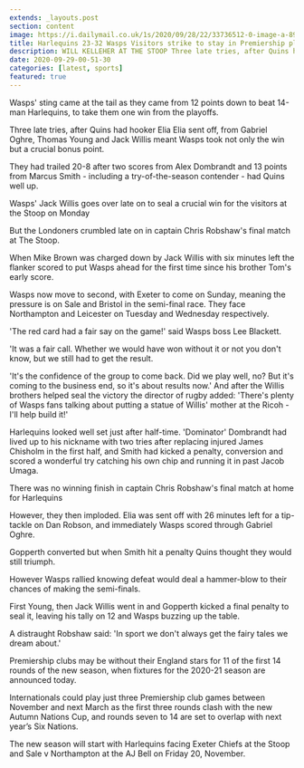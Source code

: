 ```yaml
---
extends: _layouts.post
section: content
image: https://i.dailymail.co.uk/1s/2020/09/28/22/33736512-0-image-a-89_1601328213858.jpg 
title: Harlequins 23-32 Wasps Visitors strike to stay in Premiership play-off hunt as Robshaw bows out  
description: WILL KELLEHER AT THE STOOP Three late tries, after Quins had hooker Elia Elia sent off, from Gabriel Oghre, Thomas Young and Jack Willis meant Wasps took the win and a crucial bonus point. 
date: 2020-09-29-00-51-30 
categories: [latest, sports] 
featured: true 
--- 
```

Wasps' sting came at the tail as they came from 12 points down to beat 14-man Harlequins, to take them one win from the playoffs.

Three late tries, after Quins had hooker Elia Elia sent off, from Gabriel Oghre, Thomas Young and Jack Willis meant Wasps took not only the win but a crucial bonus point.

They had trailed 20-8 after two scores from Alex Dombrandt and 13 points from Marcus Smith - including a try-of-the-season contender - had Quins well up. 

Wasps' Jack Willis goes over late on to seal a crucial win for the visitors at the Stoop on Monday

But the Londoners crumbled late on in captain Chris Robshaw's final match at The Stoop.

When Mike Brown was charged down by Jack Willis with six minutes left the flanker scored to put Wasps ahead for the first time since his brother Tom's early score.

Wasps now move to second, with Exeter to come on Sunday, meaning the pressure is on Sale and Bristol in the semi-final race. They face Northampton and Leicester on Tuesday and Wednesday respectively.

'The red card had a fair say on the game!' said Wasps boss Lee Blackett.

'It was a fair call. Whether we would have won without it or not you don't know, but we still had to get the result.

'It's the confidence of the group to come back. Did we play well, no? But it's coming to the business end, so it's about results now.' And after the Willis brothers helped seal the victory the director of rugby added: 'There's plenty of Wasps fans talking about putting a statue of Willis' mother at the Ricoh - I'll help build it!' 

Harlequins looked well set just after half-time. 'Dominator' Dombrandt had lived up to his nickname with two tries after replacing injured James Chisholm in the first half, and Smith had kicked a penalty, conversion and scored a wonderful try catching his own chip and running it in past Jacob Umaga.

There was no winning finish in captain Chris Robshaw's final match at home for Harlequins

However, they then imploded. Elia was sent off with 26 minutes left for a tip-tackle on Dan Robson, and immediately Wasps scored through Gabriel Oghre.

Gopperth converted but when Smith hit a penalty Quins thought they would still triumph.

However Wasps rallied knowing defeat would deal a hammer-blow to their chances of making the semi-finals.

First Young, then Jack Willis went in and Gopperth kicked a final penalty to seal it, leaving his tally on 12 and Wasps buzzing up the table.

A distraught Robshaw said: 'In sport we don't always get the fairy tales we dream about.'

Premiership clubs may be without their England stars for 11 of the first 14 rounds of the new season, when fixtures for the 2020-21 season are announced today.

Internationals could play just three Premiership club games between November and next March as the first three rounds clash with the new Autumn Nations Cup, and rounds seven to 14 are set to overlap with next year’s Six Nations.

The new season will start with Harlequins facing Exeter Chiefs at the Stoop and Sale v Northampton at the AJ Bell on Friday 20, November.

